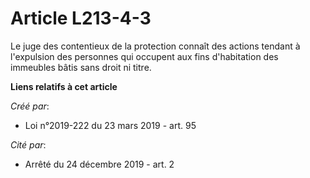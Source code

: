 # Article L213-4-3

Le juge des contentieux de la protection connaît des actions tendant à l'expulsion des personnes qui occupent aux fins
d'habitation des immeubles bâtis sans droit ni titre.

**Liens relatifs à cet article**

_Créé par_:

  - Loi n°2019-222 du 23 mars 2019 - art. 95

_Cité par_:

  - Arrêté du 24 décembre 2019 - art. 2
